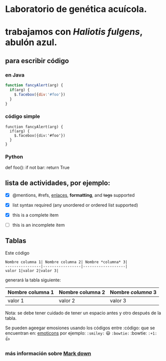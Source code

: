 # Laboratorio de genética acuícola.
# trabajamos con *Haliotis fulgens*, abulón azul.


## para escribir código
### en Java
```javascript
function fancyAlert(arg) {
  if(arg) {
    $.facebox({div:'#foo'})
  }
}
```

### código simple
    function fancyAlert(arg) {
      if(arg) {
        $.facebox({div:'#foo'})
      }
    }

### Python

def foo():
    if not bar:
        return True
        



## lista de actividades, por ejemplo:
- [x] @mentions, #refs, [enlaces](), **formatting**, and <del>tags</del> supported
- [x] list syntax required (any unordered or ordered list supported)
- [x] this is a complete item
- [ ] this is an incomplete item


## Tablas

Este código 
```
Nombre columna 1| Nombre columna 2| Nombre *columna* 3| 
----------------|-----------------|-------------------|
valor 1|valor 2|valor 3|
```
generará la tabla siguiente:

Nombre columna 1| Nombre columna 2| Nombre *columna* 3| 
----------------|-----------------|-------------------|
valor 1|valor 2|valor 3|

Nota: se debe tener cuidado de tener un espacio antes y otro después de la tabla.

Se pueden ageegar emosiones usando los códigos entre :código: que se encuentran en:
[emoticons](http://www.emoji-cheat-sheet.com)
por ejemplo: 
`:smiley:` :smiley:
`:bowtie:` :bowtie:
`:+1:` :+1:

### más información sobre [Mark down](https://help.github.com/articles/basic-writing-and-formatting-syntax/)

